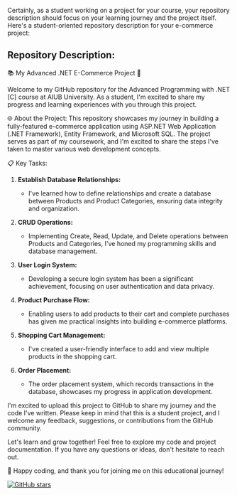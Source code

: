 Certainly, as a student working on a project for your course, your repository description should focus on your learning journey and the project itself. Here's a student-oriented repository description for your e-commerce project:

Repository Description:
---
📚 My Advanced .NET E-Commerce Project 🛒

Welcome to my GitHub repository for the Advanced Programming with .NET [C] course at AIUB University. As a student, I'm excited to share my progress and learning experiences with you through this project.

🌐 About the Project:
This repository showcases my journey in building a fully-featured e-commerce application using ASP.NET Web Application (.NET Framework), Entity Framework, and Microsoft SQL. The project serves as part of my coursework, and I'm excited to share the steps I've taken to master various web development concepts.

📋 Key Tasks:
1. **Establish Database Relationships:**
   - I've learned how to define relationships and create a database between Products and Product Categories, ensuring data integrity and organization.

2. **CRUD Operations:**
   - Implementing Create, Read, Update, and Delete operations between Products and Categories, I've honed my programming skills and database management.

3. **User Login System:**
   - Developing a secure login system has been a significant achievement, focusing on user authentication and data privacy.

4. **Product Purchase Flow:**
   - Enabling users to add products to their cart and complete purchases has given me practical insights into building e-commerce platforms.

5. **Shopping Cart Management:**
   - I've created a user-friendly interface to add and view multiple products in the shopping cart.

6. **Order Placement:**
   - The order placement system, which records transactions in the database, showcases my progress in application development.

I'm excited to upload this project to GitHub to share my journey and the code I've written. Please keep in mind that this is a student project, and I welcome any feedback, suggestions, or contributions from the GitHub community.

Let's learn and grow together! Feel free to explore my code and project documentation. If you have any questions or ideas, don't hesitate to reach out.

🚀 Happy coding, and thank you for joining me on this educational journey!

[![GitHub stars](https://img.shields.io/github/stars/anamulhaque22/ECommerce-dotnet)](https://github.com/anamulhaque22/dotnet)

